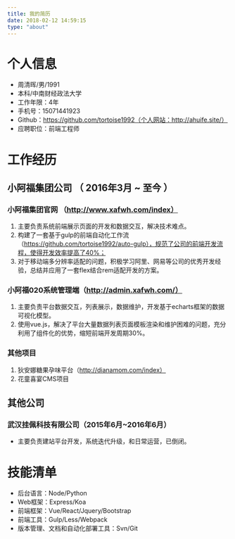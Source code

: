```yaml
---
title: 我的简历
date: 2018-02-12 14:59:15
type: "about"
---
```


# 个人信息
 - 周清晖/男/1991 
 - 本科/中南财经政法大学
 - 工作年限：4年
 - 手机号：15071441923
 - Github：https://github.com/tortoise1992（个人网站：http://ahuife.site/）
 - 应聘职位：前端工程师

# 工作经历
## 小阿福集团公司 （ 2016年3月 ~ 至今 ）
### 小阿福集团官网 （http://www.xafwh.com/index）

1. 主要负责系统前端展示页面的开发和数据交互，解决技术难点。
2. 构建了一套基于gulp的前端自动化工作流（https://github.com/tortoise1992/auto-gulp），规范了公司的前端开发流程，使得开发效率提高了40%；
3. 对于移动端多分辨率适配的问题，积极学习阿里、网易等公司的优秀开发经验，总结并应用了一套flex结合rem适配开发的方案。


### 小阿福020系统管理端（http://admin.xafwh.com/）

1. 主要负责平台数据交互，列表展示，数据维护，开发基于echarts框架的数据可视化模型。
2. 使用vue.js，解决了平台大量数据列表页面模板渲染和维护困难的问题，充分利用了组件化的优势，缩短前端开发周期30%。

### 其他项目
1.  狄安娜糖果孕味平台（http://dianamom.com/index）
2.   花童喜宴CMS项目

## 其他公司
### 武汉挂佩科技有限公司（2015年6月~2016年6月）

* 主要负责建站平台开发，系统迭代升级，和日常运营，已倒闭。

# 技能清单
- 后台语言：Node/Python
- Web框架：Express/Koa
- 前端框架：Vue/React/Jquery/Bootstrap
- 前端工具：Gulp/Less/Webpack
- 版本管理、文档和自动化部署工具：Svn/Git